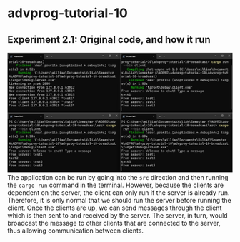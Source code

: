 # advprog-tutorial-10

## Experiment 2.1: Original code, and how it run
![3 Clients 1 Server](3Clients1Server.png)
The application can be run by going into the `src` direction and then running the `cargo run` command in the terminal. However, because the clients are dependent on the server, the client can only run if the server is already run. Therefore, it is only normal that we should run the server before running the client. Once the clients are up, we can send messages through the client which is then sent to and received by the server. The server, in turn, would broadcast the message to other clients that are connected to the server, thus allowing communication between clients.